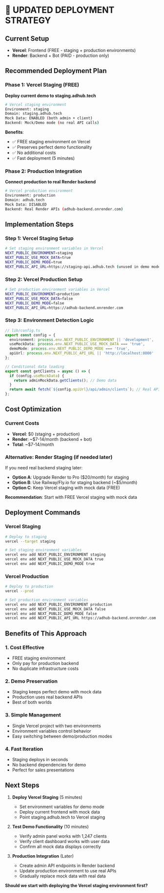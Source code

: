 # 🚀 UPDATED DEPLOYMENT STRATEGY

## Current Setup
- **Vercel**: Frontend (FREE - staging + production environments)
- **Render**: Backend + Bot (PAID - production only)

## Recommended Deployment Plan

### Phase 1: Vercel Staging (FREE) 
**Deploy current demo to staging.adhub.tech**

```bash
# Vercel staging environment
Environment: staging
Domain: staging.adhub.tech
Mock Data: ENABLED (both admin + client)
Backend: Mock/Demo mode (no real API calls)
```

**Benefits**:
- ✅ FREE staging environment on Vercel
- ✅ Preserves perfect demo functionality
- ✅ No additional costs
- ✅ Fast deployment (5 minutes)

### Phase 2: Production Integration
**Connect production to real Render backend**

```bash
# Vercel production environment  
Environment: production
Domain: adhub.tech
Mock Data: DISABLED
Backend: Real Render APIs (adhub-backend.onrender.com)
```

## Implementation Steps

### Step 1: Vercel Staging Setup
```bash
# Set staging environment variables in Vercel
NEXT_PUBLIC_ENVIRONMENT=staging
NEXT_PUBLIC_USE_MOCK_DATA=true
NEXT_PUBLIC_DEMO_MODE=true
NEXT_PUBLIC_API_URL=https://staging-api.adhub.tech (unused in demo mode)
```

### Step 2: Vercel Production Setup  
```bash
# Set production environment variables in Vercel
NEXT_PUBLIC_ENVIRONMENT=production
NEXT_PUBLIC_USE_MOCK_DATA=false
NEXT_PUBLIC_DEMO_MODE=false
NEXT_PUBLIC_API_URL=https://adhub-backend.onrender.com
```

### Step 3: Environment Detection Logic
```typescript
// lib/config.ts
export const config = {
  environment: process.env.NEXT_PUBLIC_ENVIRONMENT || 'development',
  useMockData: process.env.NEXT_PUBLIC_USE_MOCK_DATA === 'true',
  demoMode: process.env.NEXT_PUBLIC_DEMO_MODE === 'true',
  apiUrl: process.env.NEXT_PUBLIC_API_URL || 'http://localhost:8000'
};

// Conditional data loading
export const getClients = async () => {
  if (config.useMockData) {
    return adminMockData.getClients(); // Demo data
  }
  return await fetch(`${config.apiUrl}/api/admin/clients`); // Real API
};
```

## Cost Optimization

### Current Costs
- **Vercel**: $0 (staging + production)
- **Render**: ~$7-14/month (backend + bot)
- **Total**: ~$7-14/month

### Alternative: Render Staging (if needed later)
If you need real backend staging later:
- **Option A**: Upgrade Render to Pro ($20/month) for staging
- **Option B**: Use Railway/Fly.io for staging backend (~$5/month)
- **Option C**: Keep Vercel staging with mock data (FREE)

**Recommendation**: Start with FREE Vercel staging with mock data

## Deployment Commands

### Vercel Staging
```bash
# Deploy to staging
vercel --target staging

# Set staging environment variables
vercel env add NEXT_PUBLIC_ENVIRONMENT staging
vercel env add NEXT_PUBLIC_USE_MOCK_DATA true
vercel env add NEXT_PUBLIC_DEMO_MODE true
```

### Vercel Production
```bash
# Deploy to production  
vercel --prod

# Set production environment variables
vercel env add NEXT_PUBLIC_ENVIRONMENT production
vercel env add NEXT_PUBLIC_USE_MOCK_DATA false
vercel env add NEXT_PUBLIC_DEMO_MODE false
vercel env add NEXT_PUBLIC_API_URL https://adhub-backend.onrender.com
```

## Benefits of This Approach

### 1. **Cost Effective**
- FREE staging environment
- Only pay for production backend
- No duplicate infrastructure costs

### 2. **Demo Preservation**
- Staging keeps perfect demo with mock data
- Production uses real backend APIs
- Best of both worlds

### 3. **Simple Management**
- Single Vercel project with two environments
- Environment variables control behavior
- Easy switching between demo/production modes

### 4. **Fast Iteration**
- Staging deploys in seconds
- No backend dependencies for demo
- Perfect for sales presentations

## Next Steps

1. **Deploy Vercel Staging** (5 minutes)
   - Set environment variables for demo mode
   - Deploy current frontend with mock data
   - Point staging.adhub.tech to Vercel staging

2. **Test Demo Functionality** (10 minutes)
   - Verify admin panel works with 1,247 clients
   - Verify client dashboard works with user data
   - Confirm all mock data displays correctly

3. **Production Integration** (Later)
   - Create admin API endpoints in Render backend
   - Update production environment to use real APIs
   - Gradually replace mock data with real data

**Should we start with deploying the Vercel staging environment first?** 